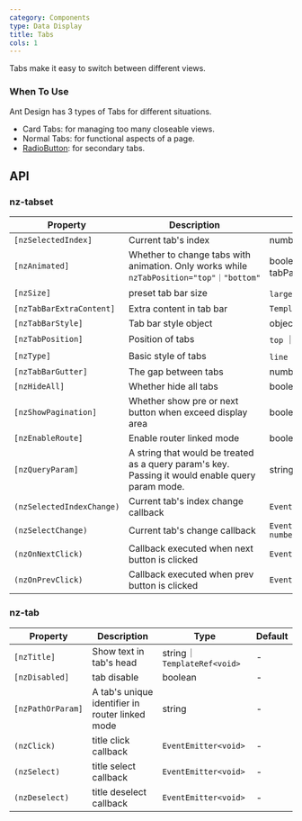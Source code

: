 ```yaml
---
category: Components
type: Data Display
title: Tabs
cols: 1
---
```


Tabs make it easy to switch between different views.

### When To Use

Ant Design has 3 types of Tabs for different situations.

- Card Tabs: for managing too many closeable views.
- Normal Tabs: for functional aspects of a page.
- [RadioButton](/components/radio/en/#components-radio-demo-radiobutton): for secondary tabs.

## API

### nz-tabset

| Property | Description | Type | Default |
| -------- | ----------- | ---- | ------- |
| `[nzSelectedIndex]` | Current tab's index | number | - |
| `[nzAnimated]` | Whether to change tabs with animation. Only works while `nzTabPosition="top"｜"bottom"` | boolean ｜ {inkBar:boolean, tabPane:boolean} | `true`, `false` when `type="card"` |
| `[nzSize]` | preset tab bar size | `large` ｜ `default` ｜ `small` | `default` |
| `[nzTabBarExtraContent]` | Extra content in tab bar | `TemplateRef<void>` | - |
| `[nzTabBarStyle]` | Tab bar style object | object | - |
| `[nzTabPosition]` | Position of tabs | `top` ｜ `right` ｜ `bottom` ｜ `left` | `top` |
| `[nzType]` | Basic style of tabs | `line` ｜ `card`  | `line` |
| `[nzTabBarGutter]` | The gap between tabs | number | - |
| `[nzHideAll]` | Whether hide all tabs | boolean | false |
| `[nzShowPagination]` | Whether show pre or next button when exceed display area | boolean | true |
| `[nzEnableRoute]` | Enable router linked mode | boolean | false |
| `[nzQueryParam]` | A string that would be treated as a query param's key. Passing it would enable query param mode. | string | - |
| `(nzSelectedIndexChange)` | Current tab's index change callback | `EventEmitter<number>` | - |
| `(nzSelectChange)` | Current tab's change callback | `EventEmitter<{nzSelectedIndex: number,tab: NzTabComponent }>` | - |
| `(nzOnNextClick)` | Callback executed when next button is clicked | `EventEmitter<void>` | - |
| `(nzOnPrevClick)` | Callback executed when prev button is clicked | `EventEmitter<void>` | - |

### nz-tab

| Property | Description | Type | Default |
| -------- | ----------- | ---- | ------- |
| `[nzTitle]` | Show text in tab's head | string｜`TemplateRef<void>` | - |
| `[nzDisabled]` | tab disable | boolean | - |
| `[nzPathOrParam] ` | A tab's unique identifier in router linked mode | string | - |
| `(nzClick)` | title click callback | `EventEmitter<void>` | - |
| `(nzSelect)` | title select callback | `EventEmitter<void>` | - |
| `(nzDeselect)` | title deselect callback | `EventEmitter<void>` | - |
